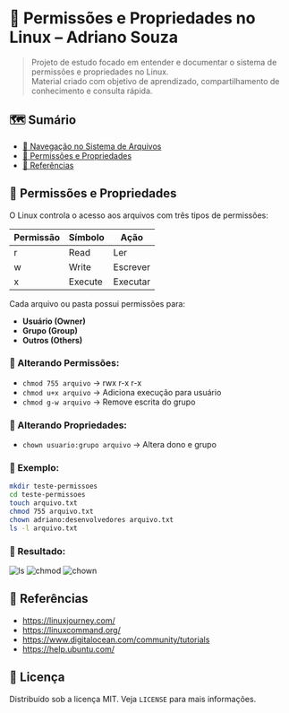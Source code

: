 # 🔐 Permissões e Propriedades no Linux – Adriano Souza

> Projeto de estudo focado em entender e documentar o sistema de permissões e propriedades no Linux.  
> Material criado com objetivo de aprendizado, compartilhamento de conhecimento e consulta rápida.

## 🗺️ Sumário
- [📂 Navegação no Sistema de Arquivos](#-navegação-no-sistema-de-arquivos)
- [🔐 Permissões e Propriedades](#-permissões-e-propriedades)
- [🔗 Referências](#-referências)

## 🔐 Permissões e Propriedades

O Linux controla o acesso aos arquivos com três tipos de permissões:

| Permissão | Símbolo | Ação        |
|------------|---------|-------------|
| r          | Read    | Ler         |
| w          | Write   | Escrever    |
| x          | Execute | Executar    |

Cada arquivo ou pasta possui permissões para:
- **Usuário (Owner)**
- **Grupo (Group)**
- **Outros (Others)**

### 🔧 Alterando Permissões:
- `chmod 755 arquivo` → rwx r-x r-x
- `chmod u+x arquivo` → Adiciona execução para usuário
- `chmod g-w arquivo` → Remove escrita do grupo

### 👑 Alterando Propriedades:
- `chown usuario:grupo arquivo` → Altera dono e grupo

### 🧠 Exemplo:
```bash
mkdir teste-permissoes
cd teste-permissoes
touch arquivo.txt
chmod 755 arquivo.txt
chown adriano:desenvolvedores arquivo.txt
ls -l arquivo.txt
```

### 📸 Resultado:
![ls](imagens/permissoes-ls.png)
![chmod](imagens/permissoes-chmod.png)
![chown](imagens/permissoes-chown.png)

## 🔗 Referências
- https://linuxjourney.com/
- https://linuxcommand.org/
- https://www.digitalocean.com/community/tutorials
- https://help.ubuntu.com/

## 📝 Licença
Distribuído sob a licença MIT. Veja `LICENSE` para mais informações.